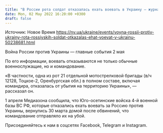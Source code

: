 ```yaml
---
title: "В России рота солдат отказалась ехать воевать в Украину — журналист"
date: Mon, 02 May 2022 16:20:00 +0300
draft: false
---
```

Источник: Новое Время https://nv.ua/ukraine/events/voyna-rossii-protiv-ukrainy-rota-rossiyskih-soldat-otkazalas-ehat-voevat-v-ukrainu-50238681.html


Война России против Украины — главные события 2 мая

 По его информации, воевать отказываются не только обычные военнослужащие, но и командование.

«В частности, одна из рот 21 отдельной мотострелковой бригады (в/ч 12128, Тоцкое-2, Оренбургская обл.) в полном составе, включая командира, отказалась от убытия на территорию Украины», — рассказал он.

1 апреля Медиазона сообщила, что Юго-осетинские войска 4-й военной базы ВС РФ, которые отказались ехать воевать за Россию против Украины, вернулись 30 марта домой после обвинений, что командование отправляло их на убой.

Присоединяйтесь к нам в соцсетях Facebook, Telegram и Instagram.
